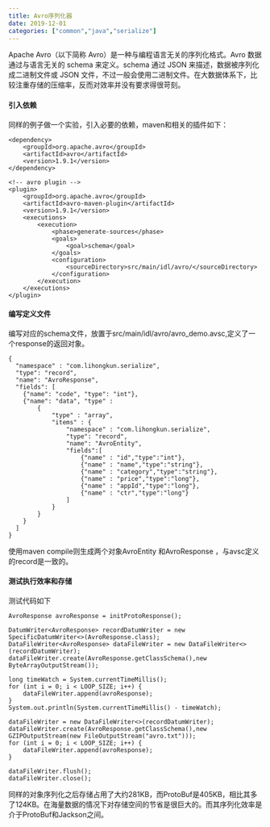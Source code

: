 ```yaml
---
title: Avro序列化器
date: 2019-12-01
categories: ["common","java","serialize"]
---
```


Apache Avro（以下简称 Avro）是一种与编程语言无关的序列化格式。Avro 数据通过与语言无关的 schema 来定义。schema 通过 JSON 来描述，数据被序列化成二进制文件或 JSON 文件，不过一般会使用二进制文件。在大数据体系下，比较注重存储的压缩率，反而对效率并没有要求得很苛刻。

<!--more-->

#### 引入依赖

同样的例子做一个实验，引入必要的依赖，maven和相关的插件如下：

```
<dependency>
	<groupId>org.apache.avro</groupId>
	<artifactId>avro</artifactId>
	<version>1.9.1</version>
</dependency>

<!-- avro plugin -->
<plugin>
	<groupId>org.apache.avro</groupId>
	<artifactId>avro-maven-plugin</artifactId>
	<version>1.9.1</version>
	<executions>
		<execution>
			<phase>generate-sources</phase>
			<goals>
				<goal>schema</goal>
			</goals>
			<configuration>
				<sourceDirectory>src/main/idl/avro/</sourceDirectory>
			</configuration>
		</execution>
	</executions>
</plugin>
```



#### 编写定义文件

编写对应的schema文件，放置于src/main/idl/avro/avro_demo.avsc,定义了一个response的返回对象。

```
{
  "namespace" : "com.lihongkun.serialize",
  "type": "record",
  "name": "AvroResponse",
  "fields": [
    {"name": "code", "type": "int"},
    {"name": "data", "type" :
        {
            "type" : "array",
            "items" : {
                "namespace" : "com.lihongkun.serialize",
                "type": "record",
                "name": "AvroEntity",
                "fields":[
                    {"name" : "id","type":"int"},
                    {"name" : "name","type":"string"},
                    {"name" : "category","type":"string"},
                    {"name" : "price","type":"long"},
                    {"name" : "appId","type":"long"},
                    {"name" : "ctr","type":"long"}
                ]
            }
        }
    }
  ]
}
```

使用maven compile则生成两个对象AvroEntity 和AvroResponse ，与avsc定义的record是一致的。

#### 测试执行效率和存储

测试代码如下

```
AvroResponse avroResponse = initProtoResponse();

DatumWriter<AvroResponse> recordDatumWriter = new SpecificDatumWriter<>(AvroResponse.class);
DataFileWriter<AvroResponse> dataFileWriter = new DataFileWriter<>(recordDatumWriter);
dataFileWriter.create(AvroResponse.getClassSchema(),new ByteArrayOutputStream());

long timeWatch = System.currentTimeMillis();
for (int i = 0; i < LOOP_SIZE; i++) {
	dataFileWriter.append(avroResponse);
}
System.out.println(System.currentTimeMillis() - timeWatch);

dataFileWriter = new DataFileWriter<>(recordDatumWriter);
dataFileWriter.create(AvroResponse.getClassSchema(),new GZIPOutputStream(new FileOutputStream("avro.txt")));
for (int i = 0; i < LOOP_SIZE; i++) {
	dataFileWriter.append(avroResponse);
}

dataFileWriter.flush();
dataFileWriter.close();
```

同样的对象序列化之后存储占用了大约281KB，而ProtoBuf是405KB，相比其多了124KB。在海量数据的情况下对存储空间的节省是很巨大的。而其序列化效率是介于ProtoBuf和Jackson之间。

